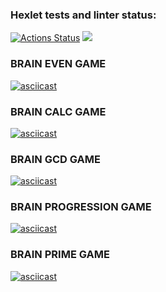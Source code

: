### Hexlet tests and linter status:

[![Actions Status](https://github.com/imbalans/python-project-49/workflows/hexlet-check/badge.svg)](https://github.com/imbalans/python-project-49/actions) <a href="https://codeclimate.com/github/imbalans/python-project-49/maintainability"><img src="https://api.codeclimate.com/v1/badges/7c2aa085ea8f32ae2932/maintainability" /></a>

### BRAIN EVEN GAME

[![asciicast](https://asciinema.org/a/EWE6tPGXTbVwdZxac97saxGsm.svg)](https://asciinema.org/a/EWE6tPGXTbVwdZxac97saxGsm)

### BRAIN CALC GAME

[![asciicast](https://asciinema.org/a/fENuz1KhCwfCKXUipxQG5Rsxa.svg)](https://asciinema.org/a/fENuz1KhCwfCKXUipxQG5Rsxa)

### BRAIN GCD GAME

[![asciicast](https://asciinema.org/a/CU3VhUUS7gebpPDvQciBUySn0.svg)](https://asciinema.org/a/CU3VhUUS7gebpPDvQciBUySn0)

### BRAIN PROGRESSION GAME

[![asciicast](https://asciinema.org/a/aTjbowubgDEizTCFJ2S0jxj0y.svg)](https://asciinema.org/a/aTjbowubgDEizTCFJ2S0jxj0y)

### BRAIN PRIME GAME

[![asciicast](https://asciinema.org/a/9QqCxDxsamaLKKplZYdiygqIg.svg)](https://asciinema.org/a/9QqCxDxsamaLKKplZYdiygqIg)